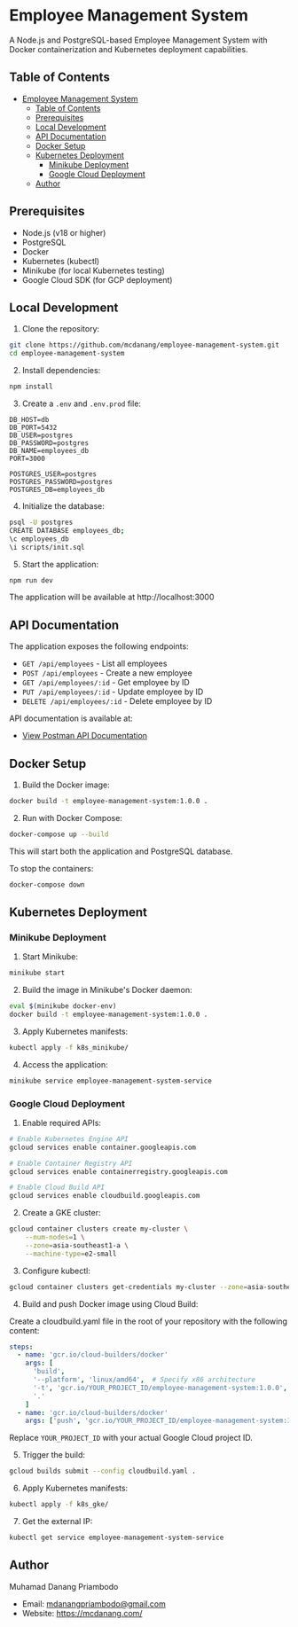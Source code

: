 # Employee Management System

A Node.js and PostgreSQL-based Employee Management System with Docker containerization and Kubernetes deployment capabilities.

## Table of Contents
- [Employee Management System](#employee-management-system)
  - [Table of Contents](#table-of-contents)
  - [Prerequisites](#prerequisites)
  - [Local Development](#local-development)
  - [API Documentation](#api-documentation)
  - [Docker Setup](#docker-setup)
  - [Kubernetes Deployment](#kubernetes-deployment)
    - [Minikube Deployment](#minikube-deployment)
    - [Google Cloud Deployment](#google-cloud-deployment)
  - [Author](#author)

## Prerequisites

- Node.js (v18 or higher)
- PostgreSQL
- Docker
- Kubernetes (kubectl)
- Minikube (for local Kubernetes testing)
- Google Cloud SDK (for GCP deployment)

## Local Development

1. Clone the repository:
```bash
git clone https://github.com/mcdanang/employee-management-system.git
cd employee-management-system
```

2. Install dependencies:
```bash
npm install
```

3. Create a `.env` and `.env.prod` file:
```env
DB_HOST=db
DB_PORT=5432
DB_USER=postgres
DB_PASSWORD=postgres
DB_NAME=employees_db
PORT=3000

POSTGRES_USER=postgres
POSTGRES_PASSWORD=postgres
POSTGRES_DB=employees_db
```

4. Initialize the database:
```bash
psql -U postgres
CREATE DATABASE employees_db;
\c employees_db
\i scripts/init.sql
```

5. Start the application:
```bash
npm run dev
```

The application will be available at http://localhost:3000


## API Documentation

The application exposes the following endpoints:

- `GET /api/employees` - List all employees
- `POST /api/employees` - Create a new employee
- `GET /api/employees/:id` - Get employee by ID
- `PUT /api/employees/:id` - Update employee by ID
- `DELETE /api/employees/:id` - Delete employee by ID

API documentation is available at:

- [View Postman API Documentation](https://documenter.getpostman.com/view/17491289/2sAY4rE4t8)

## Docker Setup

1. Build the Docker image:
```bash
docker build -t employee-management-system:1.0.0 .
```

2. Run with Docker Compose:
```bash
docker-compose up --build
```

This will start both the application and PostgreSQL database.

To stop the containers:
```bash
docker-compose down
```

## Kubernetes Deployment

### Minikube Deployment

1. Start Minikube:
```bash
minikube start
```

2. Build the image in Minikube's Docker daemon:
```bash
eval $(minikube docker-env)
docker build -t employee-management-system:1.0.0 .
```

3. Apply Kubernetes manifests:
```bash
kubectl apply -f k8s_minikube/
```

4. Access the application:
```bash
minikube service employee-management-system-service
```

### Google Cloud Deployment

1. Enable required APIs:
```bash
# Enable Kubernetes Engine API
gcloud services enable container.googleapis.com

# Enable Container Registry API
gcloud services enable containerregistry.googleapis.com

# Enable Cloud Build API
gcloud services enable cloudbuild.googleapis.com
```

2. Create a GKE cluster:
```bash
gcloud container clusters create my-cluster \
    --num-nodes=1 \
    --zone=asia-southeast1-a \
    --machine-type=e2-small
```

3. Configure kubectl:
```bash
gcloud container clusters get-credentials my-cluster --zone=asia-southeast1-a --project=YOUR_PROJECT_ID
```

4. Build and push Docker image using Cloud Build:
   
Create a cloudbuild.yaml file in the root of your repository with the following content:
```yaml
steps:
  - name: 'gcr.io/cloud-builders/docker'
    args: [
      'build',
      '--platform', 'linux/amd64',  # Specify x86 architecture
      '-t', 'gcr.io/YOUR_PROJECT_ID/employee-management-system:1.0.0',  # Update with your image path
      '.'
    ]
  - name: 'gcr.io/cloud-builders/docker'
    args: ['push', 'gcr.io/YOUR_PROJECT_ID/employee-management-system:1.0.0']  # Update with your image path
```
Replace `YOUR_PROJECT_ID` with your actual Google Cloud project ID.

5. Trigger the build:
```bash
gcloud builds submit --config cloudbuild.yaml .
```

6. Apply Kubernetes manifests:
```bash
kubectl apply -f k8s_gke/
```

7. Get the external IP:
```bash
kubectl get service employee-management-system-service
```

## Author
Muhamad Danang Priambodo
- Email: mdanangpriambodo@gmail.com
- Website: https://mcdanang.com/